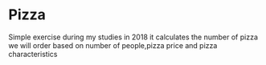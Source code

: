 # Pizza
Simple exercise during my studies  in 2018
it calculates the number of pizza we will order based on number of people,pizza price and pizza characteristics
